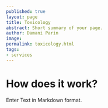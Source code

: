 ```yaml
---
published: true
layout: page
title: Toxicology
abstract: Short summary of your page.
author: Damani Parin
image:
permalink: toxicology.html
tags:
- services
---
```


# How does it work?

Enter Text in Markdown format.